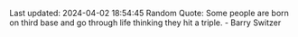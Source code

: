 Last updated: 2024-04-02 18:54:45
Random Quote: Some people are born on third base and go through life thinking they hit a triple. - Barry Switzer